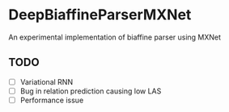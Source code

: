 # DeepBiaffineParserMXNet
An experimental implementation of biaffine parser using MXNet

## TODO

- [ ] Variational RNN
- [ ] Bug in relation prediction causing low LAS
- [ ] Performance issue
